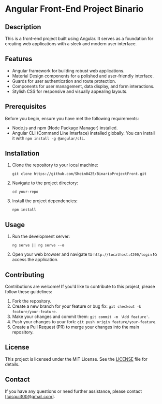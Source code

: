 # Angular Front-End Project Binario

## Description

This is a front-end project built using Angular. It serves as a foundation for creating web applications with a sleek and modern user interface.

## Features

- Angular framework for building robust web applications.
- Material Design components for a polished and user-friendly interface.
- Guards for user authentication and route protection.
- Components for user management, data display, and form interactions.
- Stylish CSS for responsive and visually appealing layouts.

## Prerequisites

Before you begin, ensure you have met the following requirements:

- Node.js and npm (Node Package Manager) installed.
- Angular CLI (Command Line Interface) installed globally. You can install it with `npm install -g @angular/cli`.

## Installation

1. Clone the repository to your local machine:

   ```
   git clone https://github.com/Shein0425/BinarioProjectFront.git
   ```

2. Navigate to the project directory:

   ```
   cd your-repo
   ```

3. Install the project dependencies:

   ```
   npm install
   ```

## Usage

1. Run the development server:

   ```
   ng serve || ng serve --o 
   ```

2. Open your web browser and navigate to `http://localhost:4200/login` to access the application.

## Contributing

Contributions are welcome! If you'd like to contribute to this project, please follow these guidelines:

1. Fork the repository.
2. Create a new branch for your feature or bug fix: `git checkout -b feature/your-feature`.
3. Make your changes and commit them: `git commit -m 'Add feature'`.
4. Push your changes to your fork: `git push origin feature/your-feature`.
5. Create a Pull Request (PR) to merge your changes into the main repository.

## License

This project is licensed under the MIT License. See the [LICENSE](LICENSE) file for details.

## Contact

If you have any questions or need further assistance, please contact [luisqui300@gmail.com].

